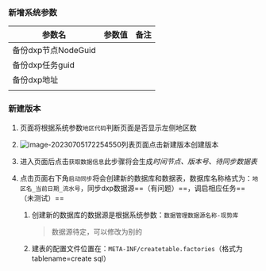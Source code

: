 ### 新增系统参数

| 参数名              | 参数值 | 备注 |
| ------------------- | ------ | ---- |
| 备份dxp节点NodeGuid |        |      |
| 备份dxp任务guid     |        |      |
| 备份dxp地址         |        |      |
|                     |        |      |

### 新建版本

1. 页面将根据系统参数`地区代码`判断页面是否显示左侧地区数

2. ![image-20230705172254550](C:\Users\xml00\AppData\Roaming\Typora\typora-user-images\image-20230705172254550.png)列表页面点击新建版本创建版本

3. 进入页面后点击`获取数据信息`此步骤将会生成*时间节点、版本号、待同步数据表*

4. 点击页面右下角`启动同步`将会创建新的数据库和数据表，数据库名称格式为：`地区名_当前日期_流水号`，同步dxp数据源==（有问题）==，调启相应任务==（未测试）==

   1. 创建新的数据库的数据源是根据系统参数：`数据管理数据源名称-现势库`

      > 数据源待定，可以修改为别的

   2. 建表的配置文件位置在：`META-INF/createtable.factories`（格式为tablename=create sql）